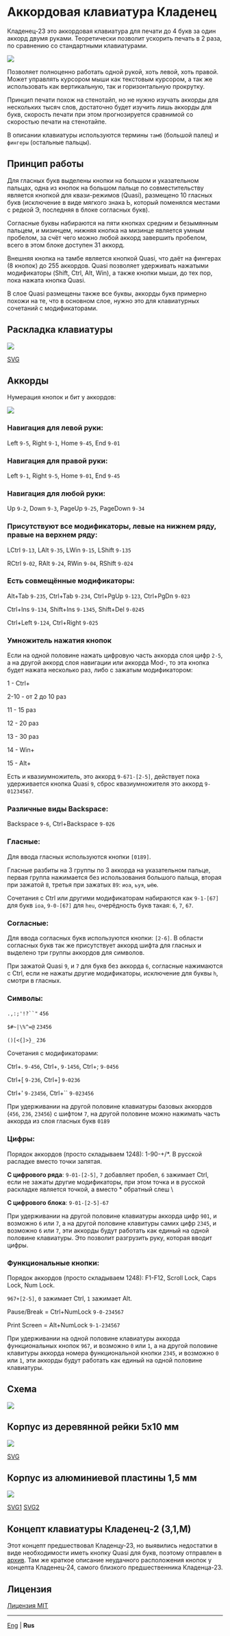 # Аккордовая клавиатура Кладенец

Кладенец-23 это аккордовая клавиатура для печати до 4 букв за один аккорд двумя руками. Теоретически позволит ускорить печать в 2 раза, по сравнению со стандартными клавиатурами.

![](../photo/kl2-r.jpg)

Позволяет полноценно работать одной рукой, хоть левой, хоть правой. Может управлять курсором мыши как текстовым курсором, а так же использовать как вертикальную, так и горизонтальную прокрутку.

Принцип печати похож на стенотайп, но не нужно изучать аккорды для нескольких тысяч слов, достаточно будет изучить лишь аккорды для букв, скорость печати при этом прогнозируется сравнимой со скоростью печати на стенотайпе.

В описании клавиатуры используются термины `тамб` (большой палец) и `фингеры` (остальные пальцы).

## Принцип работы

Для гласных букв выделены кнопки на большом и указательном пальцах, одна из кнопок на большом пальце по совместительству является кнопкой для квази-режимов (Quasi), размещено 10 гласных букв (исключение в виде мягкого знака Ь, который поменялся местами с редкой Э, последняя в блоке согласных букв).

Согласные буквы набираются на пяти кнопках средним и безымянным пальцем, и мизинцем, нижняя кнопка на мизинце является умным пробелом, за счёт чего можно любой аккорд завершить пробелом, всего в этом блоке доступен 31 аккорд.

Внешняя кнопка на тамбе является кнопкой Quasi, что даёт на фингерах (8 кнопок) до 255 аккордов. Quasi позволяет удерживать нажатыми модификаторы (Shift, Ctrl, Alt, Win), а также кнопки мыши, до тех пор, пока нажата кнопка Quasi.

В слое Quasi размещены также все буквы, аккорды букв примерно похожи на те, что в основном слое, нужно это для клавиатурных сочетаний с модификаторами.

## Раскладка клавиатуры

![](../layout/layout.png)

[SVG](../layout/layout.svg)

## Аккорды

Нумерация кнопок и бит у аккордов:

![](../layout/chords.png)


### Навигация для левой руки:

Left `9-5`, Right `9-1`, Home `9-45`, End `9-01`

### Навигация для правой руки:

Left `9-1`, Right `9-5`, Home `9-01`, End `9-45`

### Навигация для любой руки:

Up `9-2`, Down `9-3`, PageUp `9-25`, PageDown `9-34`

### Присутствуют все модификаторы, левые на нижнем ряду, правые на верхнем ряду:

LCtrl `9-13`, LAlt `9-35`, LWin `9-15`, LShift `9-135`

RCtrl `9-02`, RAlt `9-24`, RWin `9-04`, RShift `9-024`

### Есть совмещённые модификаторы:

Alt+Tab `9-235`, Ctrl+Tab `9-234`, Ctrl+PgUp `9-123`, Ctrl+PgDn `9-023`

Ctrl+Ins `9-134`, Shift+Ins `9-1345`, Shift+Del `9-0245`

Ctrl+Left `9-124`, Ctrl+Right `9-025`

### Умножитель нажатия кнопок

Если на одной половине нажать цифровую часть аккорда слоя цифр `2-5`, а на другой аккорд слоя навигации или аккорда Mod-, то эта кнопка будет нажата несколько раз, либо с зажатым модификатором:

1 - Ctrl+

2-10 - от 2 до 10 раз

11 - 15 раз

12 - 20 раз

13 - 30 раз

14 - Win+

15 - Alt+

Есть и квазиумножитель, это аккорд `9-671-[2-5]`, действует пока удерживается кнопка Quasi `9`, сброс квазиумножителя это аккорд `9-01234567`.

### Различные виды Backspace:

Backspace `9-6`, Ctrl+Backspace `9-026`

### Гласные:

Для ввода гласных используются кнопки `[0189]`.

Гласные разбиты на 3 группы по 3 аккорда на указательном пальце, первая группа нажимается без использования большого пальца, вторая при зажатой `8`, третья при зажатых `89`: `иоа`, `ьуя`, `ыёю`.

Сочетания с Ctrl или другими модификаторам набираются как `9-1-[67]` для букв `ioa`, `9-0-[67]` для `heu`, очерёдность букв такая: `6`, `7`, `67`.

### Согласные:

Для ввода согласных букв используются кнопки: `[2-6]`. В области согласных букв так же присутствует аккорд шифта для гласных и выделено три группы аккордов для символов.

При зажатой Quasi `9`, и `7` для букв без аккорда `6`, согласные нажимаются с Ctrl, если не нажаты другие модификаторы, исключение для буквы `h`, смотри в гласных.

### Символы:

`.,:;'!?``"` `456`

`$#~|\%^=@` `23456`

`()[<{]>}_` `236`

Сочетания с модификаторами:

Ctrl+. `9-456`, Ctrl+, `9-1456`, Ctrl+; `9-0456`

Ctrl+[ `9-236`, Ctrl+] `9-0236`

Ctrl+' `9-23456`, Ctrl+`` `9-023456`

При удерживании на другой половине клавиатуры базовых аккордов (`456`, `236`, `23456`) с шифтом `7`, на другой половине можно нажимать часть аккорда из слоя гласных букв `0189`

### Цифры:

Порядок аккордов (просто складываем 1248): 1-90-+/*. В русской расладке вместо точки запятая.

**С цифрового ряда**: `9-01-[2-5]`, `7` добавляет пробел, `6` зажимает Ctrl, если не зажаты другие модификаторы, при этом точка и в русской раскладке является точкой, а вместо * обратный слеш \

**С цифрового блока**: `9-01-[2-5]-67`

При удерживании на другой половине клавиатуры аккорда цифр `901`, и возможно `6` или `7`, а на другой половине клавитуры самих цифр `2345`, и возможно `6` или `7`, эти аккорды будут работать как единый на одной половине клавиатуры. Это позволит разгрузить руку, которая вводит цифры.

### Функциональные кнопки:

Порядок аккордов (просто складываем 1248): F1-F12, Scroll Lock, Caps Lock, Num Lock.

`967+[2-5]`, `0` зажимает Ctrl, `1` зажимает Alt.

Pause/Break = Ctrl+NumLock `9-0-234567`

Print Screen = Alt+NumLock `9-1-234567`

При удерживании на одной половине клавиатуры аккорда функциональных кнопок `967`, и возможно `0` или `1`, а на другой половине клавитуры аккорда номера функциональной кнопки `2345`, и возможно `0` или `1`, эти аккорды будут работать как единый на одной половине клавиатуры.

## Схема

![](../schema/schema.png)

## Корпус из деревянной рейки 5x10 мм

![](../spline/spline.png)

[SVG](../spline/spline.svg)

## Корпус из алюминиевой пластины 1,5 мм

![](../aluminium/kladenets.png)

[SVG1](../aluminium/kladenets1.svg)
[SVG2](../aluminium/kladenets1.svg)

## Концепт клавиатуры Кладенец-2 (3,1,М)

Этот концепт предшествовал Кладенцу-23, но выявились недостатки в виде необходимости иметь кнопку Quasi для букв, поэтому отправлен в [архив](../archive/ru/). Там же краткое описание неудачного расположения кнопок у концепта Кладенец-24, самого близкого предшественника Кладенца-23.

## Лицензия

[Лицензия MIT](LICENSE.txt)

---

[Eng](https://ibnteo.github.io/kladenets/) | **Rus**
